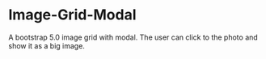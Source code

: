 # Image-Grid-Modal
A bootstrap 5.0 image grid with modal. The user can click to the photo and show it as a big image.
